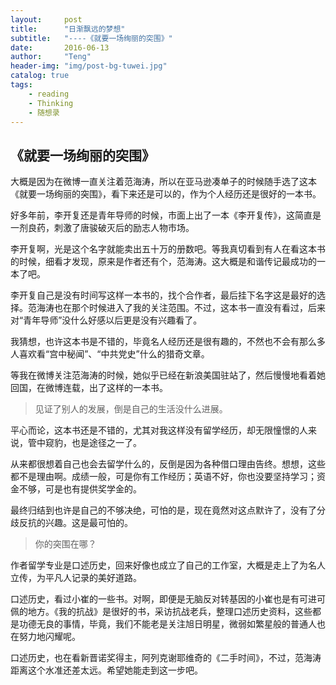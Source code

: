 ```yaml
---
layout:     post
title:      "日渐飘远的梦想"
subtitle:   "----《就要一场绚丽的突围》"
date:       2016-06-13
author:     "Teng"
header-img: "img/post-bg-tuwei.jpg"
catalog: true
tags:
    - reading
    - Thinking
    - 随想录
---
```


## 《就要一场绚丽的突围》

大概是因为在微博一直关注着范海涛，所以在亚马逊凑单子的时候随手选了这本《就要一场绚丽的突围》，看下来还是可以的，作为个人经历还是很好的一本书。

好多年前，李开复还是青年导师的时候，市面上出了一本《李开复传》，这简直是一剂良药，刺激了唐骏破灭后的励志人物市场。

李开复啊，光是这个名字就能卖出五十万的册数吧。等我真切看到有人在看这本书的时候，细看才发现，原来是作者还有个，范海涛。这大概是和谐传记最成功的一本了吧。

李开复自己是没有时间写这样一本书的，找个合作者，最后挂下名字这是最好的选择。范海涛也在那个时候进入了我的关注范围。不过，这本书一直没有看过，后来对“青年导师”没什么好感以后更是没有兴趣看了。

我猜想，也许这本书是不错的，毕竟名人经历还是很有趣的，不然也不会有那么多人喜欢看“宫中秘闻”、“中共党史”什么的猎奇文章。

等我在微博关注范海涛的时候，她似乎已经在新浪美国驻站了，然后慢慢地看着她回国，在微博连载，出了这样的一本书。

> 见证了别人的发展，倒是自己的生活没什么进展。

平心而论，这本书还是不错的，尤其对我这样没有留学经历，却无限憧憬的人来说，管中窥豹，也是途径之一了。

从来都很想着自己也会去留学什么的，反倒是因为各种借口理由告终。想想，这些都不是理由啊。成绩一般，可是你有工作经历；英语不好，你也没要坚持学习；资金不够，可是也有提供奖学金的。

最终归结到也许是自己的不够决绝，可怕的是，现在竟然对这点默许了，没有了分歧反抗的兴趣。这是最可怕的。

> 你的突围在哪？


作者留学专业是口述历史，回来好像也成立了自己的工作室，大概是走上了为名人立传，为平凡人记录的美好道路。

口述历史，看过小崔的一些书。对啊，即便是无脑反对转基因的小崔也是有可进可佩的地方。《我的抗战》是很好的书，采访抗战老兵，整理口述历史资料，这些都是功德无良的事情，毕竟，我们不能老是关注旭日明星，微弱如繁星般的普通人也在努力地闪耀呢。

口述历史，也在看新晋诺奖得主，阿列克谢耶维奇的《二手时间》，不过，范海涛距离这个水准还差太远。希望她能走到这一步吧。
